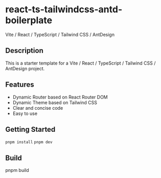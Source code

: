 # react-ts-tailwindcss-antd-boilerplate
Vite / React / TypeScript / Tailwind CSS / AntDesign

## Description
This is a starter template for a Vite / React / TypeScript / Tailwind CSS / AntDesign project.

## Features
- Dynamic Router based on React Router DOM
- Dynamic Theme based on Tailwind CSS
- Clear and concise code
- Easy to use

## Getting Started
```pnpm install```
```pnpm dev```


## Build
pnpm build

